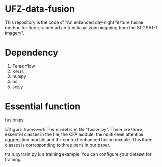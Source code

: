 # UFZ-data-fusion
This repository is the code of "An enhanced day-night feature fusion method for fine-grained urban functional zone mapping from the SDGSAT-1 imagery".
# Dependency
1. Tensorflow
2. Keras
3. numpy
4. os
5. scipy
# Essential function
fusion.py

![figure_framework](https://github.com/user-attachments/assets/a4c745dd-d29d-44ad-90d2-b031090ea824)
The model is in file "fusion.py". There are three essential classes in the file, the CFA module, the multi-level attention aggregation module and the context-enhanced fusion module. This three classes is corresponding to three parts in our paper.

train.py
train.py is a training example. You can configure your dataset for training.
